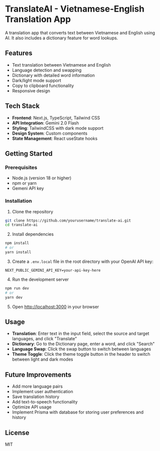 # TranslateAI - Vietnamese-English Translation App

A translation app that converts text between Vietnamese and English using AI. It also includes a dictionary feature for word lookups.

## Features

- Text translation between Vietnamese and English
- Language detection and swapping
- Dictionary with detailed word information
- Dark/light mode support
- Copy to clipboard functionality
- Responsive design

## Tech Stack

- **Frontend**: Next.js, TypeScript, Tailwind CSS
- **API Integration**: Gemini 2.0 Flash
- **Styling**: TailwindCSS with dark mode support
- **Design System**: Custom components
- **State Management**: React useState hooks

## Getting Started

### Prerequisites

- Node.js (version 18 or higher)
- npm or yarn
- Gemeni API key

### Installation

1. Clone the repository

```bash
git clone https://github.com/yourusername/translate-ai.git
cd translate-ai
```

2. Install dependencies

```bash
npm install
# or
yarn install
```

3. Create a `.env.local` file in the root directory with your OpenAI API key:

```
NEXT_PUBLIC_GEMINI_API_KEY=your-api-key-here
```

4. Run the development server

```bash
npm run dev
# or
yarn dev
```

5. Open [http://localhost:3000](http://localhost:3000) in your browser

## Usage

- **Translation**: Enter text in the input field, select the source and target languages, and click "Translate"
- **Dictionary**: Go to the Dictionary page, enter a word, and click "Search"
- **Language Swap**: Click the swap button to switch between languages
- **Theme Toggle**: Click the theme toggle button in the header to switch between light and dark modes

## Future Improvements

- Add more language pairs
- Implement user authentication
- Save translation history
- Add text-to-speech functionality
- Optimize API usage
- Implement Prisma with database for storing user preferences and history

## License

MIT
